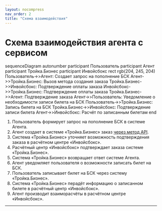 ```yaml
---
layout: nocompress
nav_order: 2
title: "Схема взаимодействия"
---
```


# Схема взаимодействия агента с сервисом

<div class="mermaid">
sequenceDiagram
    autonumber
    participant Пользователь
    participant Агент
    participant Тройка.Бизнес
    participant Инвойсбокс
    rect rgb(204, 245, 204)
      Пользователь->>Агент: Создает запрос на пополнение БСК
      Агент->>Тройка.Бизнес: Вызов метода создания заказа
      Тройка.Бизнес->>Инвойсбокс: Подтверждение оплаты заказа
      Инвойсбокс->>Тройка.Бизнес: Подтверждение оплаты заказа
      Тройка.Бизнес->>Агент: Подтверждение заказа
      Агент->>Пользователь: Уведомление о необходимости записи билета на БСК
      Пользователь->>Тройка.Бизнес: Запись билета на БСК
      Тройка.Бизнес->>Инвойсбокс: Подтверждение записи билета
      Агент->>Инвойсбокс: Расчёт по записанным билетам
    end
</div>

1. Пользователь формирует запрос на пополнение БСК в системе Агента.
1. Агент создает в системе &laquo;Тройка.Бизнес&raquo; заказ [через метод API](/docs/order/create/).
1. Система &laquo;Тройка.Бизнес&raquo; уточняет возможность подтверждения заказа в расчётном центре &laquo;Инвойсбокс&raquo;.
1. Расчётный центр &laquo;Инвойсбокс&raquo; подтверждает заказа системе &laquo;Тройка.Бизнес&raquo;.
1. Система &laquo;Тройка.Бизнес&raquo; возвращает ответ системе Агента.
1. Агент уведомляет пользователя о возможности записать билет на БСК.
1. Пользователь записывает билет на БСК через систему &laquo;Тройка.Бизнес&raquo;.
1. Система &laquo;Тройка.Бизнес&raquo; перадёт информацию о записанном билете в расчётный центр &laquo;Инвойсбокс&raquo;.
1. Агент производит взаиморасчёты в расчётном центре &laquo;Инвойсбокс&raquo;.

---


